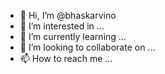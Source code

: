 - 👋 Hi, I’m @bhaskarvino
- 👀 I’m interested in ...
- 🌱 I’m currently learning ...
- 💞️ I’m looking to collaborate on ...
- 📫 How to reach me ...

<!---
bhaskarvino/bhaskarvino is a ✨ special ✨ repository because its `README.md` (this file) appears on your GitHub profile.
You can click the Preview link to take a look at your changes.
--->
